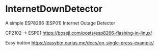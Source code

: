 # InternetDownDetector
A simple ESP8266 (ESP01) Internet Outage Detector


CP2102 -> ESP01
https://boseji.com/posts/esp8266-flashing-in-linux/

Easy button
https://easybtn.earias.me/docs/on-single-press-example/
